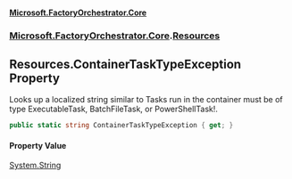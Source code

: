 #### [Microsoft.FactoryOrchestrator.Core](./Microsoft-FactoryOrchestrator-Core.md 'Microsoft.FactoryOrchestrator.Core')
### [Microsoft.FactoryOrchestrator.Core](./Microsoft-FactoryOrchestrator-Core.md 'Microsoft.FactoryOrchestrator.Core').[Resources](./Microsoft-FactoryOrchestrator-Core-Resources.md 'Microsoft.FactoryOrchestrator.Core.Resources')
## Resources.ContainerTaskTypeException Property
Looks up a localized string similar to Tasks run in the container must be of type ExecutableTask, BatchFileTask, or PowerShellTask!.  
```csharp
public static string ContainerTaskTypeException { get; }
```
#### Property Value
[System.String](https://docs.microsoft.com/en-us/dotnet/api/System.String 'System.String')  
